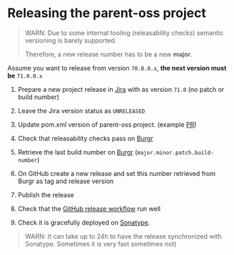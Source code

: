 # Releasing the parent-oss project

> WARN: Due to some internal tooling (releasability checks) semantic versioning is barely supported.
> 
> Therefore, a new release number has to be a new **major**.

Assume you want to release from version `70.0.0.x`, 
**the next version must be** `71.0.0.x`
1. Prepare a new project release in [Jira](https://sonarsource.atlassian.net/projects/PARENTOSS?selectedItem=com.atlassian.jira.jira-projects-plugin%3Arelease-page) with as version `71.0` (no patch or build number)

2. Leave the Jira version status as `UNRELEASED`
3. Update pom.xml version of parent-oss project. (example [PR](https://github.com/SonarSource/parent-oss/pull/158/files))
4. Check that releasability checks pass on [Burgr](https://burgr.sonarsource.com/projects/SonarSource/parent-oss/main)
5. Retrieve the last build number on [Burgr](https://burgr.sonarsource.com/projects/SonarSource/parent-oss/main) (`major.minor.patch.build-number`)
6. On GitHub create a new release and set this number retrieved from Burgr as tag and release version
7. Publish the release
8. Check that the [GitHub release workflow](https://github.com/SonarSource/parent-oss/actions/workflows/release.yml) run well 
9. Check it is gracefully deployed on [Sonatype](https://central.sonatype.com/artifact/org.sonarsource.parent/parent). 

> WARN: It can take up to 24h to have the release synchronized with Sonatype. Sometimes it is very fast sometimes not)
